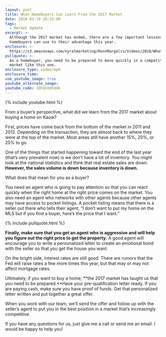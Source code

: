 ```yaml
---
layout: post
title: What Homebuyers Can Learn From the 2017 Market
date: 2018-03-19 16:33:00
tags:
  - Market Update
excerpt: >-
  Although the 2017 market has ended, there are a few important lessons that
  homebuyers can use to their advantage this year.
enclosure: >-
  https://s3.amazonaws.com/vyralmarketing/Ron+Margolis/Videos/2018/What+Did+We+Learn+In+2017%253F+-+Kauai+Real+Estate.mp4
pullquote: >-
  As a homebuyer, you need to be prepared to move quickly in a competitive
  market like this one.
enclosure_type: video/mp4
enclosure_time:
use_youtube_image: true
youtube_alternate_image:
youtube_code: JDFmCHdhdHk
---
```


{% include youtube.html %}

From a buyer’s perspective, what did we learn from the 2017 market about buying a home on Kauai?

First, prices have come back from the bottom of the market in 2011 and 2012. Depending on the transaction, they are almost back to where they were at the top of the market. Most areas still have another 15%, 20%, or 25% to go.

One of the things that started happening toward the end of the last year (that’s very prevalent now) is we don’t have a lot of inventory. You might look at the national statistics and think that real estate sales are down. **However, the sales volume is down because inventory is down.**

What does that mean for you as a buyer?

You need an agent who is going to pay attention so that you can react quickly when the right home at the right price comes on the market. You also need an agent who networks with other agents because other agents may have access to pocket listings. A pocket listing means that there is a seller out there who tells their agent, “I don’t want to put my home on the MLS but if you find a buyer, here’s the price that I want.”

{% include pullquote.html %}

**Finally, make sure that you get an agent who is aggressive and will help you figure out the right price to get the property.** A good agent will encourage you to write a personalized letter to create an emotional bond with the seller so that you get the house you want.

On the bright side, interest rates are still good. There are rumors that the Fed will raise rates a few more times this year, but that may or may not affect mortgage rates.

Ultimately, if you want to buy a home, **the 2017 market has taught us that you need to be prepared.**Have your pre-qualification letter ready. If you are paying cash, make sure you have proof of funds. Get that personalized letter written and put together a great offer.

When you work with our team, we’ll send the offer and follow up with the seller’s agent to put you in the best position in a market that’s increasingly competitive.

If you have any questions for us, just give me a call or send me an email. I would be happy to help you!